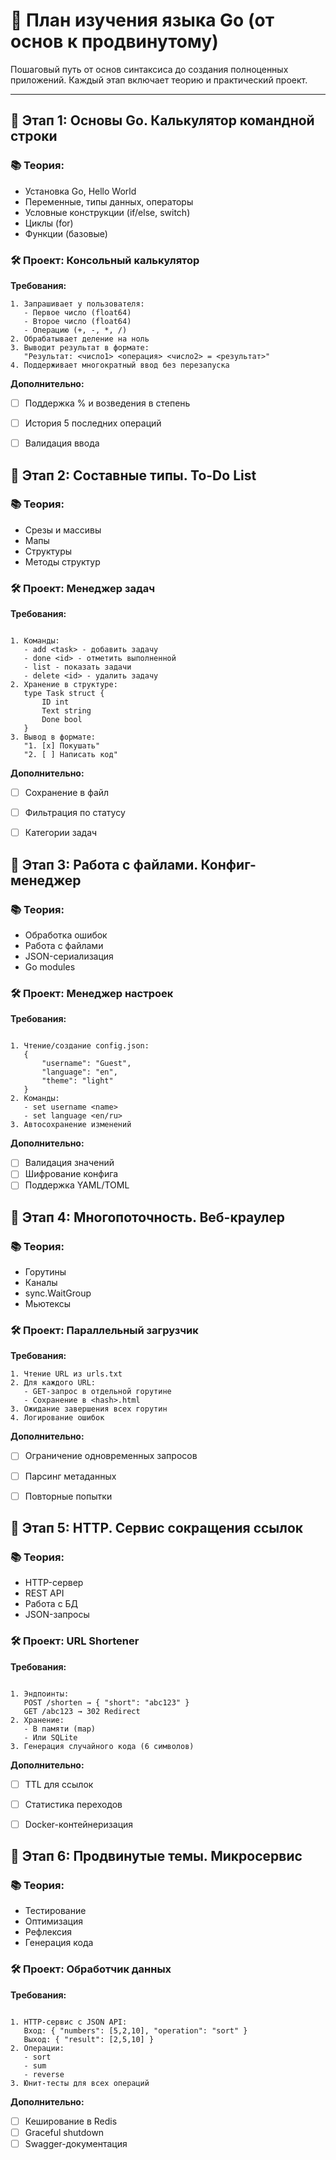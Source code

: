 # 🚀 План изучения языка Go (от основ к продвинутому)

Пошаговый путь от основ синтаксиса до создания полноценных приложений. Каждый этап включает теорию и практический проект.

---

## 📌 Этап 1: Основы Go. Калькулятор командной строки

### 📚 Теория:
- Установка Go, Hello World
- Переменные, типы данных, операторы
- Условные конструкции (if/else, switch)
- Циклы (for)
- Функции (базовые)

### 🛠️ Проект: Консольный калькулятор

**Требования:**
```text
1. Запрашивает у пользователя:
   - Первое число (float64)
   - Второе число (float64)
   - Операцию (+, -, *, /)
2. Обрабатывает деление на ноль
3. Выводит результат в формате:
   "Результат: <число1> <операция> <число2> = <результат>"
4. Поддерживает многократный ввод без перезапуска
```

**Дополнительно:**
-   [ ] Поддержка % и возведения в степень
-   [ ] История 5 последних операций
-   [ ] Валидация ввода


## 📌 Этап 2: Составные типы. To-Do List

### 📚 Теория:

-   Срезы и массивы
-   Мапы 
-   Структуры
-   Методы структур
    

### 🛠️ Проект: Менеджер задач

**Требования:**

```text

1. Команды:
   - add <task> - добавить задачу
   - done <id> - отметить выполненной
   - list - показать задачи
   - delete <id> - удалить задачу
2. Хранение в структуре:
   type Task struct {
       ID int
       Text string
       Done bool
   }
3. Вывод в формате:
   "1. [x] Покушать"
   "2. [ ] Написать код"
   ```

**Дополнительно:**
-   [ ] Сохранение в файл
-   [ ] Фильтрация по статусу  
-   [ ] Категории задач


## 📌 Этап 3: Работа с файлами. Конфиг-менеджер

### 📚 Теория:

-   Обработка ошибок
-   Работа с файлами
-   JSON-сериализация
-   Go modules
    

### 🛠️ Проект: Менеджер настроек

**Требования:**

```text

1. Чтение/создание config.json:
   {
       "username": "Guest",
       "language": "en",
       "theme": "light"
   }
2. Команды:
   - set username <name>
   - set language <en/ru>
3. Автосохранение изменений
```

**Дополнительно:**
-   [ ] Валидация значений
-   [ ] Шифрование конфига    
-   [ ] Поддержка YAML/TOML

## 📌 Этап 4: Многопоточность. Веб-краулер

### 📚 Теория:

-   Горутины
-   Каналы
-   sync.WaitGroup
-   Мьютексы
    

### 🛠️ Проект: Параллельный загрузчик

**Требования:**

```text
1. Чтение URL из urls.txt
2. Для каждого URL:
   - GET-запрос в отдельной горутине
   - Сохранение в <hash>.html
3. Ожидание завершения всех горутин
4. Логирование ошибок
```

**Дополнительно:**
-   [ ] Ограничение одновременных запросов
-   [ ] Парсинг метаданных
-   [ ] Повторные попытки



## 📌 Этап 5: HTTP. Сервис сокращения ссылок

### 📚 Теория:

-   HTTP-сервер
-   REST API
-   Работа с БД  
-   JSON-запросы
    

### 🛠️ Проект: URL Shortener

**Требования:**

```text

1. Эндпоинты:
   POST /shorten → { "short": "abc123" }
   GET /abc123 → 302 Redirect
2. Хранение:
   - В памяти (map)
   - Или SQLite
3. Генерация случайного кода (6 символов)
```

**Дополнительно:**

-   [ ] TTL для ссылок
-   [ ] Статистика переходов
-  [ ] Docker-контейнеризация


## 📌 Этап 6: Продвинутые темы. Микросервис

### 📚 Теория:

-   Тестирование
-   Оптимизация
-   Рефлексия
-   Генерация кода
    

### 🛠️ Проект: Обработчик данных

**Требования:**

```text

1. HTTP-сервис с JSON API:
   Вход: { "numbers": [5,2,10], "operation": "sort" }
   Выход: { "result": [2,5,10] }
2. Операции:
   - sort
   - sum
   - reverse
3. Юнит-тесты для всех операций
```

**Дополнительно:**
-   [ ] Кеширование в Redis
-   [ ] Graceful shutdown    
-   [ ] Swagger-документация
